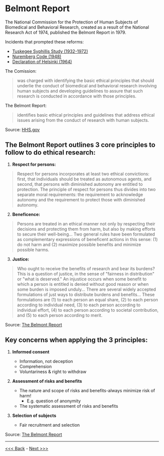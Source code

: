 # Belmont Report 

The National Commission for the Protection of Human Subjects of Biomedical and Behavioral Research, created as a result of the National Research Act of 1974, published the Belmont Report in 1979.   

Incidents that prompted these reforms:      

* [Tuskegee Syphillis Study (1932-1972)](https://www.cdc.gov/tuskegee/index.html)  
* [Nuremberg Code (1948)](https://history.nih.gov/research/downloads/nuremberg.pdf)  
* [Declaration of Helsinki (1964)](https://www.wma.net/policies-post/wma-declaration-of-helsinki-ethical-principles-for-medical-research-involving-human-subjects/)   

The Comission:
> was charged with identifying the basic ethical principles that should underlie the conduct of biomedical and behavioral research involving human subjects and developing guidelines to assure that such research is conducted in accordance with those principles.  

The Belmont Report:
> identifies basic ethical principles and guidelines that address ethical issues arising from the conduct of research with human subjects.  

Source: [HHS.gov](https://www.hhs.gov/ohrp/regulations-and-policy/belmont-report/index.html)  


## The Belmont Report outlines 3 core principles to follow to do ethical research:  

1. **Respect for persons:**  
> Respect for persons incorporates at least two ethical convictions: first, that individuals should be treated as autonomous agents, and second, that persons with diminished autonomy are entitled to protection. The principle of respect for persons thus divides into two separate moral requirements: the requirement to acknowledge autonomy and the requirement to protect those with diminished autonomy.  

2. **Beneficence:**
> Persons are treated in an ethical manner not only by respecting their decisions and protecting them from harm, but also by making efforts to secure their well-being... Two general rules have been formulated as complementary expressions of beneficent actions in this sense: (1) do not harm and (2) maximize possible benefits and minimize possible harms.  

3. **Justice:**
> Who ought to receive the benefits of research and bear its burdens? This is a question of justice, in the sense of "fairness in distribution" or "what is deserved." An injustice occurs when some benefit to which a person is entitled is denied without good reason or when some burden is imposed unduly... There are several widely accepted formulations of just ways to distribute burdens and benefits... These formulations are (1) to each person an equal share, (2) to each person according to individual need, (3) to each person according to individual effort, (4) to each person according to societal contribution, and (5) to each person according to merit.  

Source: [The Belmont Report](https://www.hhs.gov/ohrp/regulations-and-policy/belmont-report/index.html#xbasic)  

## Key concerns when applying the 3 principles:

1. **Informed consent**
	* Information, not deception
	* Comprehension
	* Voluntariness & right to withdraw  

2. **Assessment of risks and benefits**
	* The nature and scope of risks and benefits-always minimize risk of harm!
		* E.g. question of anonymity
	* The systematic assessment of risks and benefits  

3. **Selection of subjects**
	* Fair recruitment and selection 

Source: [The Belmont Report](https://www.hhs.gov/ohrp/regulations-and-policy/belmont-report/index.html#xbasic)  

******

[<<< Back](institutional.md) - [Next >>>](irb.md)